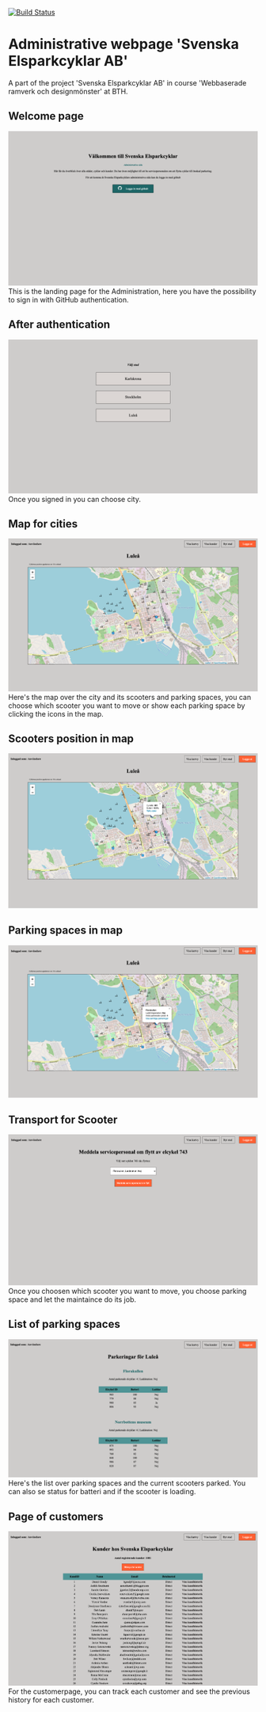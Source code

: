 [![Build Status](https://scrutinizer-ci.com/g/haannaj/Pattern-project-scooter/badges/build.png?b=main)](https://scrutinizer-ci.com/g/haannaj/Pattern-project-scooter/build-status/main)

# Administrative webpage 'Svenska Elsparkcyklar AB'
A part of the project 'Svenska Elsparkcyklar AB' in course 'Webbaserade ramverk och designmönster' at BTH. 

## Welcome page
![Welcome page](www/img/readme/1.png)  
This is the landing page for the Administration, here you have the possibility to sign in with GitHub authentication.

## After authentication
![Display cities](www/img/readme/2.png)  
Once you signed in you can choose city.

## Map for cities
![Display map](www/img/readme/3.png)  
Here's the map over the city and its scooters and parking spaces, you can choose which scooter you want to move or show each parking space by clicking the icons in the map.

## Scooters position in map
![Display bikes](www/img/readme/4.png)

## Parking spaces in map
![Display parking spaces](www/img/readme/6.png)

## Transport for Scooter
![Transport](www/img/readme/5.png) 
Once you choosen which scooter you want to move, you choose parking space and let the maintaince do its job. 


## List of parking spaces
![Welcome page](www/img/readme/7.png)  
Here's the list over parking spaces and the current scooters parked. You can also se status for batteri and if the scooter is loading.

## Page of customers
![Customer page](www/img/readme/8.png)  
For the customerpage, you can track each customer and see the previous history for each customer.